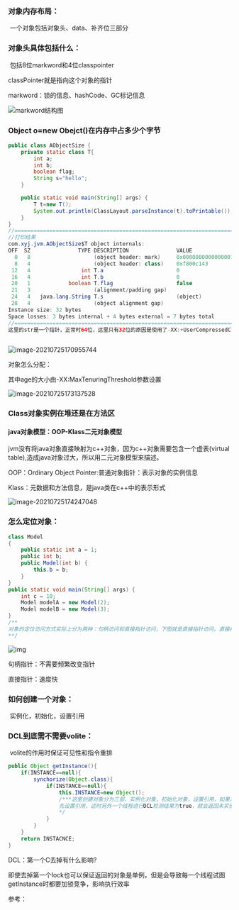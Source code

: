 ### 对象内存布局：

​	一个对象包括对象头、data、补齐位三部分

### 对象头具体包括什么：

​	包括8位markword和4位classpointer

classPointer就是指向这个对象的指针

markword：锁的信息、hashCode、GC标记信息

![markword结构图](https://www.pianshen.com/images/614/56f038b6ed27a7f20387bf03a7b3dafe.png)

### Object o=new Obejct()在内存中占多少个字节

```java
public class AObjectSize {
    private static class T{
        int a;
        int b;
        boolean flag;
        String s="hello";
    }

    public static void main(String[] args) {
        T t=new T();
        System.out.println(ClassLayout.parseInstance(t).toPrintable());
    }
}
//========================================================================================
//打印结果
com.xyj.jvm.AObjectSize$T object internals:
OFF  SZ               TYPE DESCRIPTION               VALUE
  0   8                    (object header: mark)     0x0000000000000001 (non-biasable; age: 0)
  8   4                    (object header: class)    0xf800c143
 12   4                int T.a                       0
 16   4                int T.b                       0
 20   1            boolean T.flag                    false
 21   3                    (alignment/padding gap)   
 24   4   java.lang.String T.s                       (object)
 28   4                    (object alignment gap)    
Instance size: 32 bytes
Space losses: 3 bytes internal + 4 bytes external = 7 bytes total
//========================================================================================
这里的str是一个指针，正常时64位，这里只有32位的原因是使用了-XX:+UserCompressedClassPointers命令进行指针压缩
    
```

![image-20210725170955744](C:\Users\661572\AppData\Roaming\Typora\typora-user-images\image-20210725170955744.png)

对象怎么分配：

其中age的大小由-XX:MaxTenuringThreshold参数设置

![image-20210725173137528](C:\Users\661572\AppData\Roaming\Typora\typora-user-images\image-20210725173137528.png)

### Class对象实例在堆还是在方法区

#### java对象模型：OOP-Klass二元对象模型

​	jvm没有将java对象直接映射为c++对象，因为c++对象需要包含一个虚表(virtual table),造成java对象过大，所以用二元对象模型来描述。

OOP：Ordinary Object Pointer:普通对象指针：表示对象的实例信息

Klass：元数据和方法信息，是java类在c++中的表示形式

![image-20210725174247048](C:\Users\661572\AppData\Roaming\Typora\typora-user-images\image-20210725174247048.png)

### 怎么定位对象：

```java
class Model
{
    public static int a = 1;
    public int b;
    public Model(int b) {
        this.b = b;
    }
}
public static void main(String[] args) {
    int c = 10;
    Model modelA = new Model(2);
    Model modelB = new Model(3);
}
/**
对象的定位访问方式实际上分为两种：句柄访问和直接指针访问，下图就是直接指针访问。直接指针访问的优点就是处理速度快，节省了一次指针定位的时间开销。句柄访问方式，需要在堆中开辟一个句柄池，栈中的reference存储的就是句柄地址，句柄包含了对象实例数据和类型数据各自的地址。句柄访问方式的优点是对象被移动时，只需要修改句柄的数据地址即可，操作简单。
**/
```

![img](https://img-blog.csdnimg.cn/20200907190155452.png?x-oss-process=image/watermark,type_ZmFuZ3poZW5naGVpdGk,shadow_10,text_aHR0cHM6Ly9ibG9nLmNzZG4ubmV0L3doYmluZzE0NzE=,size_16,color_FFFFFF,t_70#pic_center)

句柄指针：不需要频繁改变指针

直接指针：速度快

### 如何创建一个对象：

​	实例化，初始化，设置引用

### DCL到底需不需要volite：

​		volite的作用时保证可见性和指令重排

```java
public Object getInstance(){
    if(INSTANCE==null){
        synchorize(Object.class){
            if(INSTANCE==null){
                this.INSTANCE=new Object(); 
                /***这里创建对象分为三部，实例化对象，初始化对象，设置引用，如果发生了指令重排，导致
                先设置引用，这时另外一个线程进行DCL检测结果为true，就会返回未实例化的对象
                */
            }
        }
    }
    return INSTACNCE;
}
```

DCL：第一个C去掉有什么影响?

​	即使去掉第一个lock也可以保证返回的对象是单例，但是会导致每一个线程试图getInstance时都要加锁竞争，影响执行效率

参考：

[JVM源码分析：Java对象模型]: https://blog.csdn.net/whbing1471/article/details/108448507

